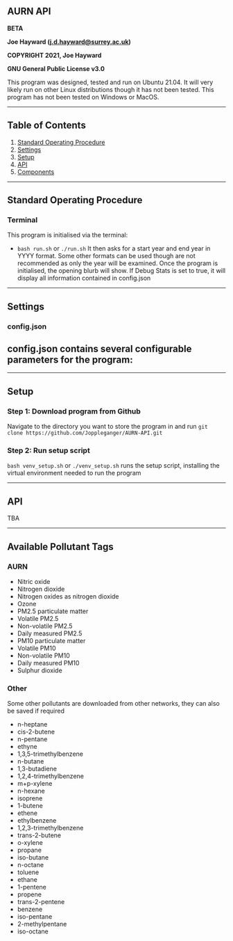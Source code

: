 AURN API
---

**BETA**

**Joe Hayward (j.d.hayward@surrey.ac.uk)**

**COPYRIGHT 2021, Joe Hayward**

**GNU General Public License v3.0**

This program was designed, tested and run on Ubuntu 21.04. It will very likely run on other Linux distributions though it has not been tested. This program has not been tested on Windows or MacOS.

---

## Table of Contents

1. [Standard Operating Procedure](#standard-operating-procedure)
2. [Settings](#settings)
3. [Setup](#setup)
4. [API](#api)
5. [Components](#components)

---

## Standard Operating Procedure

### Terminal

This program is initialised via the terminal:
- `bash run.sh` or `./run.sh` 
It then asks for a start year and end year in YYYY format. Some other formats can be used though are not recommended as only the year will be examined.
Once the program is initialised, the opening blurb will show. If Debug Stats is set to true, it will display all information contained in config.json

---

## Settings

### config.json

config.json contains several configurable parameters for the program:
- 

---

## Setup

### Step 1: Download program from Github

Navigate to the directory you want to store the program in and run `git clone https://github.com/Joppleganger/AURN-API.git`

### Step 2: Run setup script

`bash venv_setup.sh` or `./venv_setup.sh` runs the setup script, installing the virtual environment needed to run the program

---

## API

TBA

---

## Available Pollutant Tags

### AURN
- Nitric oxide
- Nitrogen dioxide
- Nitrogen oxides as nitrogen dioxide
- Ozone
- PM2.5 particulate matter
- Volatile PM2.5
- Non-volatile PM2.5
- Daily measured PM2.5
- PM10 particulate matter
- Volatile PM10
- Non-volatile PM10
- Daily measured PM10
- Sulphur dioxide

### Other
Some other pollutants are downloaded from other networks, they can also be saved if required
- n-heptane
- cis-2-butene
- n-pentane
- ethyne
- 1,3,5-trimethylbenzene
- n-butane
- 1,3-butadiene
- 1,2,4-trimethylbenzene
- m+p-xylene
- n-hexane
- isoprene
- 1-butene
- ethene
- ethylbenzene
- 1,2,3-trimethylbenzene
- trans-2-butene
- o-xylene
- propane
- iso-butane
- n-octane
- toluene
- ethane
- 1-pentene
- propene
- trans-2-pentene
- benzene
- iso-pentane
- 2-methylpentane
- iso-octane
